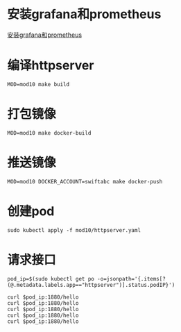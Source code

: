 # 安装grafana和prometheus
[安装grafana和prometheus](https://github.com/hecomlilong/cloud-native-training-camp/mod10/grafana-prometheus.md)
# 编译httpserver
```
MOD=mod10 make build
```
# 打包镜像
```
MOD=mod10 make docker-build
```

# 推送镜像
```
MOD=mod10 DOCKER_ACCOUNT=swiftabc make docker-push
```

# 创建pod
```
sudo kubectl apply -f mod10/httpserver.yaml
```

# 请求接口
```
pod_ip=$(sudo kubectl get po -o=jsonpath='{.items[?(@.metadata.labels.app=="httpserver")].status.podIP}')

curl $pod_ip:1880/hello
curl $pod_ip:1880/hello
curl $pod_ip:1880/hello
curl $pod_ip:1880/hello
curl $pod_ip:1880/hello
```
